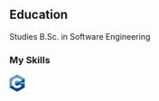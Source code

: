 <h2>Education</h2>
<p>Studies B.Sc. in Software Engineering </p>

<h3>My Skills</h3>
  </a>
   <a href="https://en.wikipedia.org/wiki/C%2B%2B" target="blank"><img align="center" title="C++" src="https://github.com/AbdullahDanial/AbdullahDanial/blob/main/ISO_C%2B%2B_Logo.svg.png" height="30" width="27"/>  </a>
 <br>


<br><br>
  
<!-- ![Profile views](https://gpvc.arturio.dev/AbdullahDanial) -->

